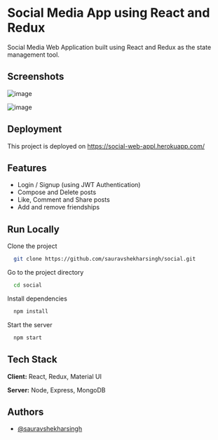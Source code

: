 
# Social Media App using React and Redux

Social Media Web Application built using React and Redux as the state management tool.

## Screenshots

![image](https://user-images.githubusercontent.com/62594900/131206449-1ea0781c-38fe-40e9-827e-28474a7cc9ed.png)

![image](https://user-images.githubusercontent.com/62594900/131206485-0bf2369b-d43b-4482-b287-04ccf4bfe415.png)


## Deployment

This project is deployed on https://social-web-appl.herokuapp.com/

## Features

- Login / Signup (using JWT Authentication)
- Compose and Delete posts
- Like, Comment and Share posts
- Add and remove friendships

## Run Locally

Clone the project

```bash
  git clone https://github.com/sauravshekharsingh/social.git
```

Go to the project directory

```bash
  cd social
```

Install dependencies

```bash
  npm install
```

Start the server

```bash
  npm start
```

  
## Tech Stack

**Client:** React, Redux, Material UI

**Server:** Node, Express, MongoDB

  
## Authors

- [@sauravshekharsingh](https://www.github.com/sauravshekharsingh)

  
